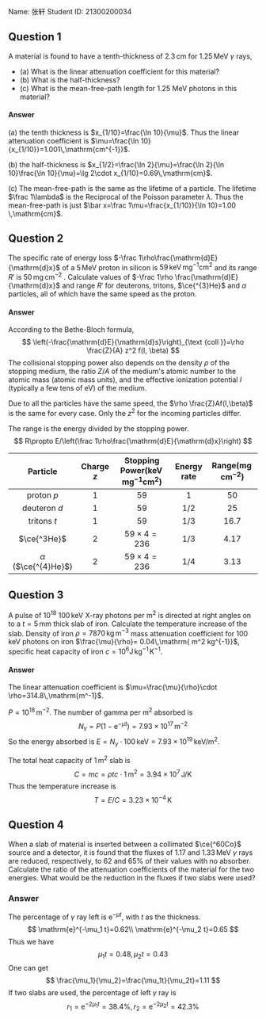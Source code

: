 Name: 张轩
Student ID: 21300200034

## Question 1

A material is found to have a tenth-thickness of $2.3\,\mathrm{cm}$ for $1.25\,\mathrm{MeV}$ $\gamma$ rays, 

- (a) What is the linear attenuation coefficient for this material? 
- (b) What is the half-thickness? 
- (c) What is the mean-free-path length for 1.25 MeV photons in this material?

#### Answer

(a) the tenth thickness is $x_{1/10}=\frac{\ln 10}{\mu}$. Thus the linear attenuation coefficient is $\mu=\frac{\ln 10}{x_{1/10}}=1.001\,\mathrm{cm^{-1}}$.

(b) the half-thickness is $x_{1/2}=\frac{\ln 2}{\mu}=\frac{\ln 2}{\ln 10}\frac{\ln 10}{\mu}=\lg 2\cdot x_{1/10}=0.69\,\mathrm{cm}$.

(c) The mean-free-path is the same as the lifetime of a particle. The lifetime $\frac 1\lambda$ is the Reciprocal of the Poisson parameter $\lambda$. Thus the mean-free-path is just $\bar x=\frac 1\mu=\frac{x_{1/10}}{\ln 10}=1.00 \,\mathrm{cm}$.

## Question 2

The specific rate of energy loss $-\frac 1\rho\frac{\mathrm{d}E}{\mathrm{d}x}$ of a $5\,\mathrm{MeV}$ proton in silicon is $59\,\mathrm{keV\,mg^{-1}cm^2}$ and its range $R'$ is $50 \,\mathrm{mg\,cm^{-2}}$ . Calculate values of $-\frac 1\rho \frac{\mathrm{d}E}{\mathrm{d}x}$ and range $R'$ for deuterons, tritons, $\ce{^{3}He}$ and $\alpha$ particles, all of which have the same speed as the proton.

#### Answer

According to the Bethe-Bloch formula,
$$
\left(-\frac{\mathrm{d}E}{\mathrm{d}s}\right)_{\text {coll }}=\rho \frac{Z}{A} z^2 f(I, \beta)
$$
The collisional stopping power also depends on the density $\rho$ of the stopping medium, the ratio $Z/A$ of the medium's atomic number to the atomic mass (atomic mass units), and the effective ionization potential $I$ (typically a few tens of eV) of the medium.

Due to all the particles have the same speed, the $\rho \frac{Z}Af(I,\beta)$ is the same for every case. Only the $z^2$ for the incoming particles differ.

The range is the energy divided by the stopping power.
$$
R\propto E/\left(\frac 1\rho\frac{\mathrm{d}E}{\mathrm{d}x}\right)
$$


|         Particle         | Charge $z$ | Stopping Power($\mathrm{keV\,mg^{-1}cm^2}$) | Energy rate | Range($\mathrm{mg\,cm^{-2}}$) |
| :----------------------: | :--------: | :-----------------------------------------: | :---------: | :---------------------------: |
|        proton $p$        |    $1$     |                    $59$                     |     $1$     |             $50$              |
|       deuteron $d$       |    $1$     |                    $59$                     |    $1/2$    |             $25$              |
|       tritons $t$        |    $1$     |                    $59$                     |    $1/3$    |            $16.7$             |
|       $\ce{^3He}$        |    $2$     |               $59\times4=236$               |    $1/3$    |            $4.17$             |
| $\alpha$ ($\ce{^{4}He}$) |    $2$     |               $59\times4=236$               |    $1/4$    |            $3.13$             |

## Question 3

A pulse of $10^{18}$ $100\,\mathrm{keV}$ X-ray photons per $\mathrm{m^2}$ is directed at right angles on to a $t=5\,\mathrm{mm}$ thick slab of iron. Calculate the temperature increase of the slab. Density of iron $\rho= 7870\,\mathrm{kg\,m^{-3}}$ mass attenuation coefficient for $100\,\mathrm{keV}$ photons on iron $\frac{\mu}{\rho}= 0.04\,\mathrm{ m^2 kg^{-1}}$, specific heat capacity of iron $c= 10^6 \mathrm{J\,kg^{-1}\,K^{-1}}$.

#### Answer

The linear attenuation coefficient is $\mu=\frac{\mu}{\rho}\cdot \rho=314.8\,\mathrm{m^-1}$.

$P=10^{18}\,\mathrm{m^{-2}}$. The number of gamma per $\mathrm{m}^2$ absorbed is
$$
N_\gamma =P(1-\mathrm{e}^{-\mu t})=7.93\times 10^{17}\,\mathrm{m^{-2}}
$$
So the energy absorbed is $E=N_\gamma \cdot 100\,\mathrm{keV}=7.93\times 10^{19}\,\mathrm{keV/m^2}$.

The total heat capacity of $1\,\mathrm{m^2}$ slab is
$$
C=mc=\rho tc\cdot 1\,\mathrm{m^2}=3.94\times 10^7 \,\mathrm{J/K}
$$
Thus the temperature increase is
$$
T = E/C = 3.23\times 10^{-4}\,\mathrm{K}
$$

## Question 4

When a slab of material is inserted between a collimated $\ce{^60Co}$ source and a detector, it is found that the fluxes of $1.17$ and $1.33\,\mathrm{MeV}$ $\gamma$ rays are reduced, respectively, to $62$ and $65\%$ of their values with no absorber. Calculate the ratio of the attenuation coefficients of the material for the two energies. What would be the reduction in the fluxes if two slabs were used?

### Answer

The percentage of $\gamma$ ray left is $\mathrm{e}^{-\mu t}$, with $t$ as the thickness.
$$
\mathrm{e}^{-\mu_1 t}=0.62\\
\mathrm{e}^{-\mu_2 t}=0.65
$$
Thus we have
$$
\mu_1t= 0.48,\mu_2t=0.43
$$
One can get
$$
\frac{\mu_1}{\mu_2}=\frac{\mu_1t}{\mu_2t}=1.11
$$
If two slabs are used, the percentage of left $\gamma$ ray is
$$
r_1=\mathrm{e}^{-2\mu_1t}=38.4\%,r_2=\mathrm{e}^{-2\mu_2t}=42.3\%
$$

